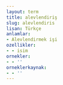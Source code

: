 ```yaml
---
layout: term
title: alevlendiriş
slug: alevlendiris
lisan: Türkçe
anlamlar:
- Alevlendirmek işi
ozellikler:
- - isim
ornekler:
- - ''
orneklerkaynak:
- - ''
---
```

